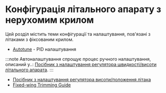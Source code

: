 # Конфігурація літального апарату  з нерухомим крилом

Цей розділ містить теми конфігурації та налаштування, пов'язані з літаками з фіксованим крилом.

- [Autotune](../config/autotune.md) - PID налаштування

:::note
Автоналаштування спрощує процес ручного налаштування, описаний у..: [Посібник з налаштування регулятора швидкості/висоти літального апарата](../config_fw/pid_tuning_guide_fixedwing.md).
:::

- [Посібник з налаштування регулятора висоти/положення літака](../config_fw/position_tuning_guide_fixedwing.md)
- [Fixed-wing Trimming Guide](../config_fw/trimming_guide_fixedwing.md)
